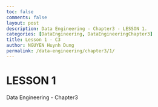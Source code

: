 ```yaml
---
toc: false
comments: false
layout: post
description: Data Engineering - Chapter3 - LESSON 1.
categories: [DataEngineering, DataEngineeringChapter3]
title: Lesson 1 - C3
author: NGUYEN Huynh Dung
permalink: /data-engineering/chapter3/1/
---
```


# LESSON 1
Data Engineering - Chapter3 



